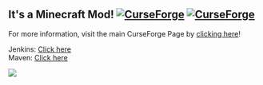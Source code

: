 ## It's a Minecraft Mod! [![CurseForge](http://cf.way2muchnoise.eu/full_actually-additions_downloads.svg)](https://minecraft.curseforge.com/projects/actually-additions) [![CurseForge](http://cf.way2muchnoise.eu/versions/actually-additions.svg)](https://minecraft.curseforge.com/projects/actually-additions)

For more information, visit the main CurseForge Page by [clicking here](http://minecraft.curseforge.com/projects/actually-additions)!

Jenkins: [Click here](https://ci.ellpeck.de/blue/organizations/jenkins/ActuallyAdditions/)      
Maven: [Click here](https://maven.ellpeck.de/de/ellpeck/actuallyadditions/)

![](https://raw.githubusercontent.com/Ellpeck/ActuallyAdditions/main/pics/logo.png)
